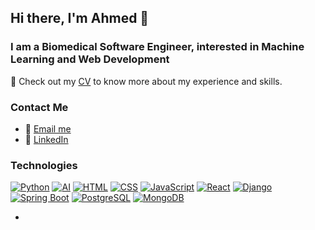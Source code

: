 ## Hi there, I'm Ahmed 👋

### I am a Biomedical Software Engineer, interested in Machine Learning and Web Development

📄 Check out my [CV](link-to-your-cv) to know more about my experience and skills.

### Contact Me
- 📧 [Email me](mailto:your-email@example.com)
- 🔗 [LinkedIn](https://www.linkedin.com/in/your-linkedin-profile)

### Technologies
[![Python](https://img.shields.io/badge/-Python-3776AB?logo=python&logoColor=white)](https://github.com/topics/python)
[![AI](https://img.shields.io/badge/-AI-000000?logo=ai&logoColor=white)](https://github.com/topics/artificial-intelligence)
[![HTML](https://img.shields.io/badge/-HTML-E34F26?logo=html5&logoColor=white)](https://github.com/topics/html)
[![CSS](https://img.shields.io/badge/-CSS-1572B6?logo=css3&logoColor=white)](https://github.com/topics/css)
[![JavaScript](https://img.shields.io/badge/-JavaScript-F7DF1E?logo=javascript&logoColor=black)](https://github.com/topics/javascript)
[![React](https://img.shields.io/badge/-React-61DAFB?logo=react&logoColor=black)](https://github.com/topics/react)
[![Django](https://img.shields.io/badge/-Django-092E20?logo=django&logoColor=white)](https://github.com/topics/django)
[![Spring Boot](https://img.shields.io/badge/-Spring%20Boot-6DB33F?logo=spring&logoColor=white)](https://github.com/topics/spring-boot)
[![PostgreSQL](https://img.shields.io/badge/-PostgreSQL-4169E1?logo=postgresql&logoColor=white)](https://github.com/topics/postgresql)
[![MongoDB](https://img.shields.io/badge/-MongoDB-47A248?logo=mongodb&logoColor=white)](https://github.com/topics/mongodb)

- 
<!--
**AhmedOs99/AhmedOs99** is a ✨ _special_ ✨ repository because its `README.md` (this file) appears on your GitHub profile.

Here are some ideas to get you started:

- 🔭 I’m currently working on ...
- 🌱 I’m currently learning ...
- 👯 I’m looking to collaborate on ...
- 🤔 I’m looking for help with ...
- 💬 Ask me about ...
- 📫 How to reach me: ...
- 😄 Pronouns: ...
- ⚡ Fun fact: ...
-->

